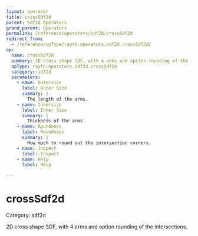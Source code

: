 ```yaml
---
layout: operator
title: crossSdf2d
parent: Sdf2d Operators
grand_parent: Operators
permalink: /reference/operators/sdf2d/crossSdf2d
redirect_from:
  - /reference/opType/raytk.operators.sdf2d.crossSdf2d/
op:
  name: crossSdf2d
  summary: 2D cross shape SDF, with 4 arms and option rounding of the intersections.
  opType: raytk.operators.sdf2d.crossSdf2d
  category: sdf2d
  parameters:
    - name: Outersize
      label: Outer Size
      summary: |
        The length of the arms.
    - name: Innersize
      label: Inner Size
      summary: |
        Thickness of the arms.
    - name: Roundness
      label: Roundness
      summary: |
        How much to round out the intersection corners.
    - name: Inspect
      label: Inspect
    - name: Help
      label: Help

---
```


# crossSdf2d

Category: sdf2d



2D cross shape SDF, with 4 arms and option rounding of the intersections.
